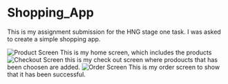 # Shopping_App
This is my assignment submission for the HNG stage one task. I was asked to create a simple shopping app.

![Product Screen](https://github.com/EdiomiCelestine/Shopping_App/assets/166187716/231ef98c-e65c-4fd1-97cc-4721bd03a248)
This is my home screen, which includes the products
![Checkout Screen](https://github.com/EdiomiCelestine/Shopping_App/assets/166187716/d562bec9-cd82-4eff-a92c-037006bb9cd4)
this is my check out screen where prodoucts that has been choosen are added.
![Order Screen](https://github.com/EdiomiCelestine/Shopping_App/assets/166187716/21fe6d82-99f4-4e37-91ad-3eb86e6130b6)
This is my order screen to show that it has been successful.
